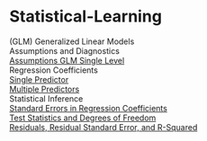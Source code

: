 # Statistical-Learning

(GLM) Generalized Linear Models  
    Assumptions and Diagnostics  
        [Assumptions GLM Single Level](GLM-Generalized-Linear-Models/Assumptions-and-Diagnostics/Assumptions_GLM_Single_Level.md)  
    Regression Coefficients  
        [Single Predictor](GLM-Generalized-Linear-Models/Regression-Coefficients/One_Predictor.md)  
        [Multiple Predictors](GLM-Generalized-Linear-Models/Regression-Coefficients/Multiple_Predictors_and_Interactions.md)  
    Statistical Inference  
        [Standard Errors in Regression Coefficients](GLM-Generalized-Linear-Models/Statistical-Inference/Standard_Errors_in_Regression_Coefficients.md)  
        [Test Statistics and Degrees of Freedom](GLM-Generalized-Linear-Models/Statistical-Inference/Test_Statistics_and_Degrees_of_Freedom.md)  
        [Residuals, Residual Standard Error, and R-Squared](GLM-Generalized-Linear-Models/Statistical-Inference/Residuals,_Residual_Standard_Error,_and_R-squared.md)  